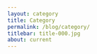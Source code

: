 ```yaml
---
layout: category
title: Category
permalink: /blog/category/
titlebar: title-000.jpg
about: current
---
```

